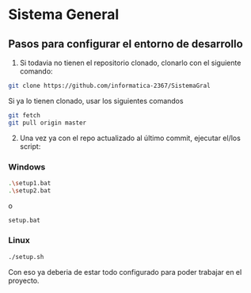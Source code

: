 # Sistema General

## Pasos para configurar el entorno de desarrollo

1. Si todavia no tienen el repositorio clonado, clonarlo con el siguiente comando: 
```bash
git clone https://github.com/informatica-2367/SistemaGral
```

Si ya lo tienen clonado, usar los siguientes comandos

```bash
git fetch
git pull origin master
```

2. Una vez ya con el repo actualizado al último commit, ejecutar el/los script:
### Windows
```bash
.\setup1.bat
.\setup2.bat
```
o
```bash
setup.bat
```

### Linux
```bash
./setup.sh
```

Con eso ya deberia de estar todo configurado para poder trabajar en el proyecto.